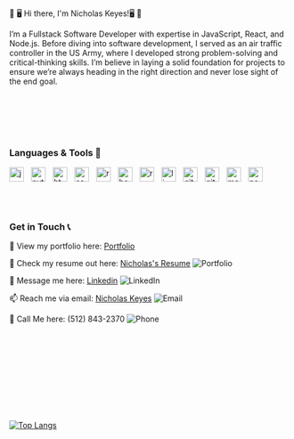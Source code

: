 💾 🖥️ Hi there, I'm Nicholas Keyes!🖥️ 💾

I’m a Fullstack Software Developer with expertise in JavaScript, React, and Node.js. Before diving into software development, I served as an air traffic controller in the US Army, where I developed strong problem-solving and critical-thinking skills. I’m believe in laying a solid foundation for projects to ensure we’re always heading in the right direction and never lose sight of the end goal.

<br/>
<h1 style="width: 100%;"></h1>
<br/>
<h3>Languages & Tools 🧰</h3>

<img align="left" width="26px" style="padding-right: 10px;" alt="javascript icon" src="https://cdn.jsdelivr.net/gh/devicons/devicon@latest/icons/javascript/javascript-original.svg" >
<img align="left" width="26px" style="padding-right: 10px;" alt="python icon" src="https://cdn.jsdelivr.net/gh/devicons/devicon@latest/icons/python/python-plain.svg" />
<img align="left" width="26px" style="padding-right: 10px;" alt="html5 icon" src="https://cdn.jsdelivr.net/gh/devicons/devicon@latest/icons/html5/html5-original-wordmark.svg" />
<img align="left" width="26px" style="padding-right: 10px;" alt="css icon" src="https://cdn.jsdelivr.net/gh/devicons/devicon@latest/icons/css3/css3-original.svg" />
<img align="left" width="26px" style="padding-right: 10px;" alt="react icon" src="https://cdn.jsdelivr.net/gh/devicons/devicon@latest/icons/react/react-original.svg" />
<img align="left" width="26px" style="padding-right: 10px;" alt="bootstrap icon" src="https://cdn.jsdelivr.net/gh/devicons/devicon@latest/icons/bootstrap/bootstrap-original-wordmark.svg" />
<img align="left" width="26px" style="padding-right: 10px;" alt="reactbootstrap icon" src="https://cdn.jsdelivr.net/gh/devicons/devicon@latest/icons/reactbootstrap/reactbootstrap-original.svg" />
<img align="left" width="26px" style="padding-right: 10px;" alt="linux icon" src="https://cdn.jsdelivr.net/gh/devicons/devicon@latest/icons/linux/linux-original.svg" />
<img align="left" width="26px" style="padding-right: 10px;" alt="github icon" src="https://cdn.jsdelivr.net/gh/devicons/devicon@latest/icons/github/github-original-wordmark.svg" />
<img align="left" width="26px" style="padding-right: 10px;" alt="git icon" src="https://cdn.jsdelivr.net/gh/devicons/devicon@latest/icons/git/git-original.svg" />
<img align="left" width="26px" style="padding-right: 10px;" alt="mongodb icon" src="https://cdn.jsdelivr.net/gh/devicons/devicon@latest/icons/mongodb/mongodb-original-wordmark.svg" />
<img align="left" width="26px" style="padding-right: 10px;" alt="nodejs icon" src="https://cdn.jsdelivr.net/gh/devicons/devicon@latest/icons/nodejs/nodejs-original-wordmark.svg" />

<br/>
<h1 style="width: 100%;"></h1>
<br/>

<h3>Get in Touch 📞</h3>

👀 View my portfolio here: [Portfolio](https://nicholaskeyesportfolio.netlify.app/)

📝 Check my resume out here: [Nicholas's Resume](https://docs.google.com/document/d/1UULFhl4nuR4RNcjxKJlXZs6ToZORQV5zt_r_Cs44GTs/pub) ![Portfolio](https://img.icons8.com/material-outlined/24/000000/portfolio.png)

💬 Message me here: [Linkedin](https://www.linkedin.com/in/thebelovednicholaskeyes/) ![LinkedIn](https://img.icons8.com/material-outlined/24/000000/linkedin.png)

📫 Reach me via email: [Nicholas Keyes](mailto:keyes.nicholas2017@gmail.com) ![Email](https://img.icons8.com/material-outlined/24/000000/email.png)

📲 Call Me here: (512) 843-2370 ![Phone](https://img.icons8.com/material-outlined/24/000000/phone.png)

<br/>
<h1 style="width: 100%;"></h1>
<br/>

<!--
### 🚀 What I'm Working On
I’m currently developing a [Project Name] that involves [brief description of the project].

### 🌱 Learning & Exploring
I’m learning more about [New Technology or Concept] and exploring [new area of interest].

### 👯 Collaboration & Opportunities
I’m looking to collaborate on projects related to [specific field or technology].

### 🤔 Seeking Help With
I’m seeking advice on [specific topic or challenge].

### 💬 Ask Me About
Feel free to ask me about [topic or technology].

### ⚡ Fun Fact
A fun fact about me is [interesting fact about yourself].
-->


<br/>
<h1 style="width: 100%;"></h1>
<br/>

[![Top Langs](https://github-readme-stats.vercel.app/api/top-langs/?username=kingkashka&layout=compact)](https://github.com/kingkashka/github-readme-stats)

